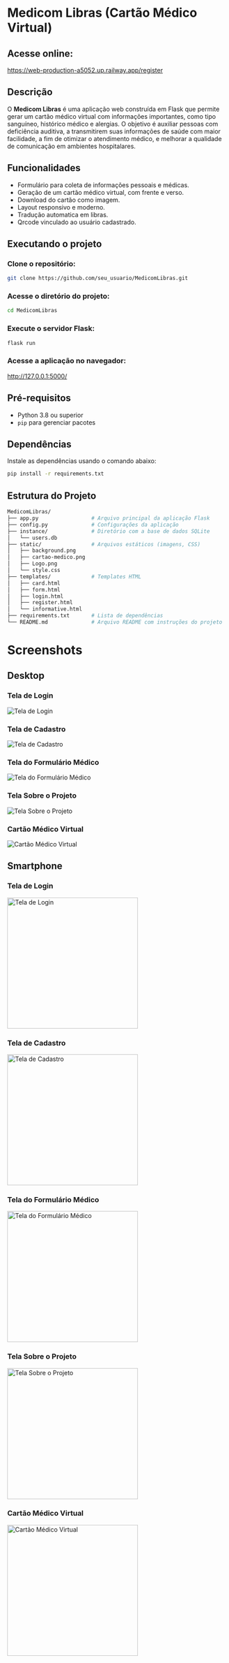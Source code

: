# Medicom Libras (Cartão Médico Virtual)

## Acesse online:

https://web-production-a5052.up.railway.app/register

## Descrição

O **Medicom Libras** é uma aplicação web construída em Flask que permite gerar um cartão médico virtual com informações importantes, como tipo sanguíneo, histórico médico e alergias. O objetivo é auxiliar pessoas com deficiência auditiva, a transmitirem suas informações de saúde com maior facilidade, a fim de otimizar o atendimento médico, e melhorar a qualidade de comunicação em ambientes hospitalares.

## Funcionalidades
- Formulário para coleta de informações pessoais e médicas.
- Geração de um cartão médico virtual, com frente e verso.
- Download do cartão como imagem.
- Layout responsivo e moderno.
- Tradução automatica em libras.
- Qrcode vinculado ao usuário cadastrado.

## Executando o projeto


### Clone o repositório:

```bash
git clone https://github.com/seu_usuario/MedicomLibras.git
```

### Acesse o diretório do projeto:

```bash
cd MedicomLibras
```

### Execute o servidor Flask:

```bash
flask run
```

### Acesse a aplicação no navegador:

http://127.0.0.1:5000/


## Pré-requisitos

- Python 3.8 ou superior
- `pip` para gerenciar pacotes

## Dependências

Instale as dependências usando o comando abaixo:

```bash
pip install -r requirements.txt
```


## Estrutura do Projeto

```bash
MedicomLibras/
├── app.py                 # Arquivo principal da aplicação Flask
├── config.py              # Configurações da aplicação
├── instance/              # Diretório com a base de dados SQLite
│   └── users.db
├── static/                # Arquivos estáticos (imagens, CSS)
│   ├── background.png
│   ├── cartao-medico.png
│   ├── Logo.png
│   └── style.css
├── templates/             # Templates HTML
│   ├── card.html
│   ├── form.html
│   ├── login.html
│   ├── register.html
│   └── informative.html
├── requirements.txt       # Lista de dependências
└── README.md              # Arquivo README com instruções do projeto
```

# Screenshots

## Desktop

### Tela de Login
![Tela de Login](assets/screenshot_login.png)

### Tela de Cadastro
![Tela de Cadastro](assets/screenshot_register.png)

### Tela do Formulário Médico
![Tela do Formulário Médico](assets/screenshot_form.png)

### Tela Sobre o Projeto
![Tela Sobre o Projeto](assets/screenshot_sobre.png)

### Cartão Médico Virtual
![Cartão Médico Virtual](assets/screenshot_card.png)

## Smartphone

### Tela de Login
<img src="assets/login(iPhone12Pro).png" alt="Tela de Login" width="300"/>

### Tela de Cadastro
<img src="assets/register(iPhone12Pro).png" alt="Tela de Cadastro" width="300"/>

### Tela do Formulário Médico
<img src="assets/form(iPhone12Pro).png" alt="Tela do Formulário Médico" width="300"/>

### Tela Sobre o Projeto
<img src="assets/sobre(iPhone12Pro).png" alt="Tela Sobre o Projeto" width="300"/>

### Cartão Médico Virtual
<img src="assets/card(iPhone12Pro).png" alt="Cartão Médico Virtual" width="300"/>